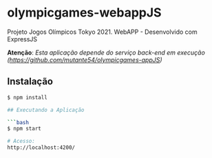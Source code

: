 # olympicgames-webappJS
Projeto Jogos Olímpicos Tokyo 2021. WebAPP - Desenvolvido com ExpressJS

**Atenção**:
*Esta aplicação depende do serviço back-end em execução (https://github.com/mutante54/olympicgames-appJS)*

## Instalação

```bash
$ npm install

## Executando a Aplicação

```bash
$ npm start

# Acesso:
http://localhost:4200/

```